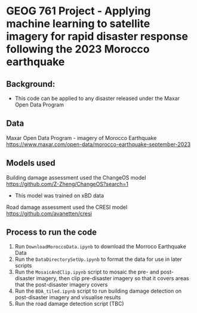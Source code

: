 # GEOG 761 Project - Applying machine learning to satellite imagery for rapid disaster response following the 2023 Morocco earthquake

## Background:
- This code can be applied to any disaster released under the Maxar Open Data Program

## Data
Maxar Open Data Program - imagery of Morocco Earthquake https://www.maxar.com/open-data/morocco-earthquake-september-2023

## Models used
Building damage assessment used the ChangeOS model https://github.com/Z-Zheng/ChangeOS?search=1
- This model was trained on xBD data

Road damage assessment used the CRESI model https://github.com/avanetten/cresi

## Process to run the code
1. Run <code>DownloadMoroccoData.ipynb</code> to download the Morroco Earthquake Data
2. Run the <code>DataDirectorySetUp.ipynb</code> to format the data for use in later scripts
3. Run the <code>MosaicAndClip.ipynb</code> script to mosaic the pre- and post- disaster imagery, then clip pre-disaster imagery so that it covers areas that the post-disaster imagery covers
4. Run the <code>BDA_tiled.ipynb</code> script to run building damage detection on post-disaster imagery and visualise results
5. Run the road damage detection script (TBC)
